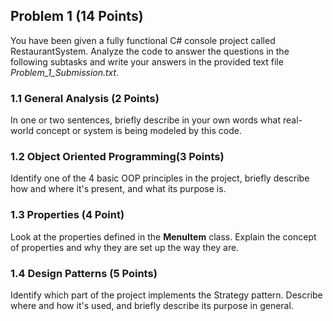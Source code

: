 ## Problem 1 (14 Points) 
You have been given a fully functional C# console project called RestaurantSystem.
Analyze the code to answer the questions in the following subtasks and write your answers in the provided text file *Problem_1_Submission.txt*.

### 1.1 General Analysis (2 Points) 
In one or two sentences, briefly describe in your own words what real-world concept or system is being modeled by this code.

### 1.2 Object Oriented Programming(3 Points)
Identify one of the 4 basic OOP principles in the project, briefly describe how and where it's present, and what its purpose is.

### 1.3 Properties (4 Point)
Look at the properties defined in the **MenuItem** class. Explain the concept of properties and why they are set up the way they are.

### 1.4 Design Patterns (5 Points)
Identify which part of the project implements the Strategy pattern. Describe where and how it's used, and briefly describe its purpose in general.